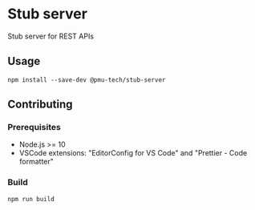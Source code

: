 # Stub server

Stub server for REST APIs

## Usage

`npm install --save-dev @pmu-tech/stub-server`

## Contributing

### Prerequisites

- Node.js >= 10
- VSCode extensions: "EditorConfig for VS Code" and "Prettier - Code formatter"

### Build

`npm run build`
